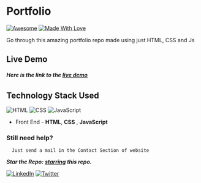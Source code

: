 # Portfolio
[![Awesome](https://cdn.rawgit.com/sindresorhus/awesome/d7305f38d29fed78fa85652e3a63e154dd8e8829/media/badge.svg)](https://github.com/pranjalg13) [![Made With Love](https://img.shields.io/badge/Made%20With-Love-orange.svg)](https://github.com/pranjalg13)

Go through this amazing portfolio repo made using just HTML, CSS and Js

## Live Demo
###### **Here is the link to the [live demo](https://pranjalg13.github.io/portfolio-pranjal-goyal/)**


## Technology Stack Used

![HTML](https://img.shields.io/badge/Software-html-orange.svg?logo=html5&style=flat-square) 
![CSS](https://img.shields.io/badge/Software-css-yellowgreen.svg?logo=css3&style=flat-square)
![JavaScript](https://img.shields.io/badge/Software-javascript-blue.svg?logo=javascript&style=flat-square) 


- Front End - **HTML**, **CSS** , **JavaScript**

### Still need help?

```
  Just send a mail in the Contact Section of website

```

***Star the Repo: [starring](https://github.com/pranjalgoyal/portfolio-pranjalgoyal/) this repo.***


[![LinkedIn](https://img.shields.io/static/v1.svg?label=connect&message=@pranjalgoyal&color=grey&logo=linkedin&style=flat&logoColor=white&colorA=blue)](https://www.linkedin.com/in/pranjal-goyal-9b911b170/) [![Twitter](https://img.shields.io/static/v1.svg?label=connect&message=@pranjalgoyal&color=grey&logo=twitter&style=flat&logoColor=white&colorA=blue)](https://twitter.com/pranjalgoyal13)
